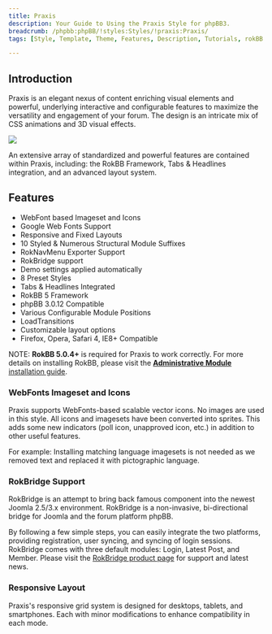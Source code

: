 ```yaml
---
title: Praxis
description: Your Guide to Using the Praxis Style for phpBB3.
breadcrumb: /phpbb:phpBB/!styles:Styles/!praxis:Praxis/
tags: [Style, Template, Theme, Features, Description, Tutorials, rokBB 5]

---
```


Introduction
-----

Praxis is an elegant nexus of content enriching visual elements and powerful, underlying interactive and configurable features to maximize the versatility and engagement of your forum. The design is an intricate mix of CSS animations and 3D visual effects. 

![][style]

An extensive array of standardized and powerful features are contained within Praxis, including: the RokBB Framework, Tabs & Headlines integration, and an advanced layout system.

Features
-----

* WebFont based Imageset and Icons
* Google Web Fonts Support
* Responsive and Fixed Layouts
* 10 Styled & Numerous Structural Module Suffixes
* RokNavMenu Exporter Support
* RokBridge support
* Demo settings applied automatically
* 8 Preset Styles
* Tabs & Headlines Integrated
* RokBB 5 Framework
* phpBB 3.0.12 Compatible
* Various Configurable Module Positions
* LoadTransitions
* Customizable layout options
* Firefox, Opera, Safari 4, IE8+ Compatible

NOTE: **RokBB 5.0.4+** is required for Praxis to work correctly. For more details on installing RokBB, please visit the [**Administrative Module** installation guide][adminguide].

### WebFonts Imageset and Icons

Praxis supports WebFonts-based scalable vector icons. No images are used in this style. All icons and imagesets have been converted into sprites. This adds some new indicators (poll icon, unapproved icon, etc.) in addition to other useful features. 

For example: Installing matching language imagesets is not needed as we removed text and replaced it with pictographic language.

### RokBridge Support

RokBridge is an attempt to bring back famous component into the newest Joomla 2.5/3.x environment. RokBridge is a non-invasive, bi-directional bridge for Joomla and the forum platform phpBB. 

By following a few simple steps, you can easily integrate the two platforms, providing registration, user syncing, and syncing of login sessions. RokBridge comes with three default modules: Login, Latest Post, and Member. Please visit the [RokBridge product page][rokbridge] for support and latest news.

### Responsive Layout

Praxis's responsive grid system is designed for desktops, tablets, and smartphones. Each with minor modifications to enhance compatibility in each mode.

[adminguide]: ../../start/styles.md#installing-administrative-modules
[style]: assets/praxis.jpeg
[rokbridge]: http://www.rockettheme.com/extensions-joomla/rokbridge